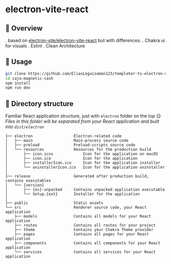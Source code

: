 # electron-vite-react

## 👀 Overview
. based on [electron-vite/electron-vite-react](https://github.com/electron-vite/electron-vite-react) but with differences.
. Chakra ui for visuals
. Eslint
. Clean Architecture

## 🛫 Usage

```sh
git clone https://github.com/EliasLeguizamon123/templater-ts-electron-vite
cd caja-magnetic-cash
npm install
npm run dev
```
## 📂 Directory structure

Familiar React application structure, just with `electron` folder on the top :wink:  
*Files in this folder will be separated from your React application and built into `dist/electron`*  

```tree
├── electron                  Electron-related code
│   ├── main                  Main-process source code
│   ├── preload               Preload-scripts source code
│   └── resources             Resources for the production build
│       ├── icon.icns             Icon for the application on macOS
│       ├── icon.ico              Icon for the application
│       ├── installerIcon.ico     Icon for the application installer
│       └── uninstallerIcon.ico   Icon for the application uninstaller
│
├── release                   Generated after production build, contains executables
│   └── {version}
│       ├── {os}-unpacked     Contains unpacked application executable
│       └── Setup.{ext}       Installer for the application
│
├── public                    Static assets
└── src                       Renderer source code, your React application
    ├── models                Contains all models for your React application
    ├── routes                Contains all routes for your project
    ├── theme                 Contains your Chakra Theme provider 
    ├── pages                 Contains all pages for your React application
    ├── components            Contains all components for your React application
    └── services              Contains all services for your React application
```
